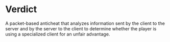 # Verdict

A packet-based anticheat that analyzes information sent by the client to the server and by the server to the client to determine whether the player is using a specialized client for an unfair advantage.

